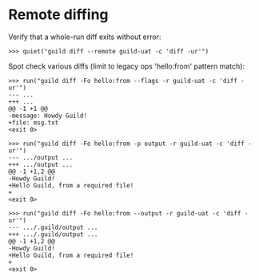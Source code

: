 # Remote diffing

Verify that a whole-run diff exits without error:

    >>> quiet("guild diff --remote guild-uat -c 'diff -ur'")

Spot check various diffs (limit to legacy ops 'hello:from' pattern
match):

    >>> run("guild diff -Fo hello:from --flags -r guild-uat -c 'diff -ur'")
    --- ...
    +++ ...
    @@ -1 +1 @@
    -message: Howdy Guild!
    +file: msg.txt
    <exit 0>

    >>> run("guild diff -Fo hello:from -p output -r guild-uat -c 'diff -ur'")
    --- .../output ...
    +++ .../output ...
    @@ -1 +1,2 @@
    -Howdy Guild!
    +Hello Guild, from a required file!
    +
    <exit 0>

    >>> run("guild diff -Fo hello:from --output -r guild-uat -c 'diff -ur'")
    --- .../.guild/output ...
    +++ .../.guild/output ...
    @@ -1 +1,2 @@
    -Howdy Guild!
    +Hello Guild, from a required file!
    +
    <exit 0>

